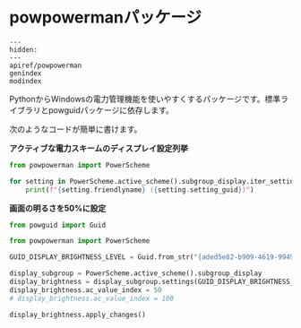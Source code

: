 # powpowermanパッケージ

```{toctree}
---
hidden:
---
apiref/powpowerman
genindex
modindex
```

PythonからWindowsの電力管理機能を使いやすくするパッケージです。標準ライブラリとpowguidパッケージに依存します。

次のようなコードが簡単に書けます。

**アクティブな電力スキームのディスプレイ設定列挙**

```python
from powpowerman import PowerScheme

for setting in PowerScheme.active_scheme().subgroup_display.iter_settings():
    print(f"{setting.friendlyname} ({setting.setting_guid})")
```

**画面の明るさを50%に設定**

```python
from powguid import Guid

from powpowerman import PowerScheme

GUID_DISPLAY_BRIGHTNESS_LEVEL = Guid.from_str("{aded5e82-b909-4619-9949-f5d71dac0bcb}")

display_subgroup = PowerScheme.active_scheme().subgroup_display
display_brightness = display_subgroup.settings(GUID_DISPLAY_BRIGHTNESS_LEVEL)
display_brightness.ac_value_index = 50
# display_brightness.ac_value_index = 100

display_brightness.apply_changes()
```